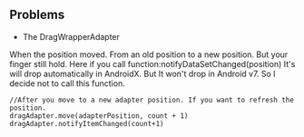 ## Problems

* The DragWrapperAdapter

When the position moved. From an old position to a new position. But your finger still hold.
Here if you call function:notifyDataSetChanged(position) It's will drop automatically in AndroidX.
But It won't drop in Android v7. So I decide not to call this function.

```
//After you move to a new adapter position. If you want to refresh the position.
dragAdapter.move(adapterPosition, count + 1)
dragAdapter.notifyItemChanged(count+1)
```